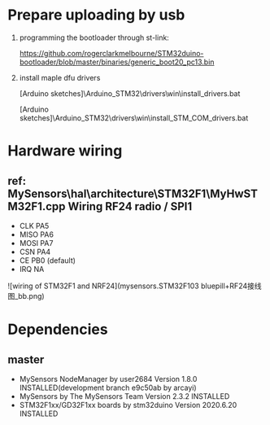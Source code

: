 # Prepare uploading by usb
1. programming the bootloader through st-link:

    https://github.com/rogerclarkmelbourne/STM32duino-bootloader/blob/master/binaries/generic_boot20_pc13.bin

2. install maple dfu drivers

    [Arduino sketches]\Arduino_STM32\drivers\win\install_drivers.bat

    [Arduino sketches]\Arduino_STM32\drivers\win\install_STM_COM_drivers.bat

# Hardware wiring

ref: MySensors\hal\architecture\STM32F1\MyHwSTM32F1.cpp
Wiring RF24 radio / SPI1
--------------------------------------------------
* CLK	PA5
* MISO	PA6
* MOSI	PA7
* CSN	PA4
* CE	PB0 (default)
* IRQ	NA

![wiring of STM32F1 and NRF24](mysensors.STM32F103 bluepill+RF24接线图_bb.png)

# Dependencies
## master
- MySensors NodeManager by user2684 Version 1.8.0 INSTALLED(development branch e9c50ab by arcayi)
- MySensors by The MySensors Team Version 2.3.2 INSTALLED
- STM32F1xx/GD32F1xx boards by stm32duino Version 2020.6.20 INSTALLED
